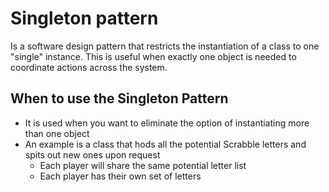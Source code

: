 ﻿# Singleton pattern

Is a software design pattern that restricts the instantiation of a class to one "single" instance. This is useful when exactly one object is needed to coordinate actions across the system. 

## When to use the Singleton Pattern

* It is used when you want to eliminate the option of instantiating more than one object
* An example is a class that hods all the potential Scrabble letters and spits out new ones upon request
	* Each player will share the same potential letter list
	* Each player has their own set of letters